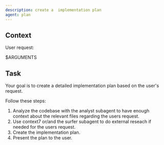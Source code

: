 ```yaml
---
description: create a  implementation plan
agent: plan
---
```


## Context

User request:

$ARGUMENTS

## Task

Your goal is to create a detailed implementation plan based on the user's request.

Follow these steps:

1. Analyze the codebase with the analyst subagent to have enough context about the relevant files regarding the users request.
2. Use context7 or/and the surfer subagent to do external reseach if needed for the users request.
3. Create the implementation plan.
4. Present the plan to the user.
